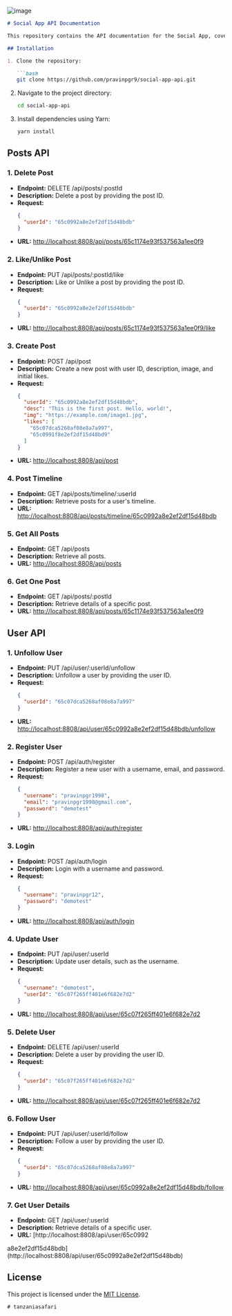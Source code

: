![image](https://github.com/pravinpgr9/node-rest-api/assets/15365979/5f923c67-51a5-4569-8887-e65504fe7cff)

```markdown
# Social App API Documentation

This repository contains the API documentation for the Social App, covering various endpoints for Posts and User functionalities.

## Installation

1. Clone the repository:

   ```bash
   git clone https://github.com/pravinpgr9/social-app-api.git
   ```

2. Navigate to the project directory:

   ```bash
   cd social-app-api
   ```

3. Install dependencies using Yarn:

   ```bash
   yarn install
   ```

## Posts API

### 1. Delete Post

- **Endpoint:** DELETE /api/posts/:postId
- **Description:** Delete a post by providing the post ID.
- **Request:**
  ```json
  {
    "userId": "65c0992a8e2ef2df15d48bdb"
  }
  ```
- **URL:** [http://localhost:8808/api/posts/65c1174e93f537563a1ee0f9](http://localhost:8808/api/posts/65c1174e93f537563a1ee0f9)

### 2. Like/Unlike Post

- **Endpoint:** PUT /api/posts/:postId/like
- **Description:** Like or Unlike a post by providing the post ID.
- **Request:**
  ```json
  {
    "userId": "65c0992a8e2ef2df15d48bdb"
  }
  ```
- **URL:** [http://localhost:8808/api/posts/65c1174e93f537563a1ee0f9/like](http://localhost:8808/api/posts/65c1174e93f537563a1ee0f9/like)

### 3. Create Post

- **Endpoint:** POST /api/post
- **Description:** Create a new post with user ID, description, image, and initial likes.
- **Request:**
  ```json
  {
    "userId": "65c0992a8e2ef2df15d48bdb",
    "desc": "This is the first post. Hello, world!",
    "img": "https://example.com/image1.jpg",
    "likes": [
      "65c07dca5268af08e8a7a997",
      "65c0991f8e2ef2df15d48bd9"
    ]
  }
  ```
- **URL:** [http://localhost:8808/api/post](http://localhost:8808/api/post)

### 4. Post Timeline

- **Endpoint:** GET /api/posts/timeline/:userId
- **Description:** Retrieve posts for a user's timeline.
- **URL:** [http://localhost:8808/api/posts/timeline/65c0992a8e2ef2df15d48bdb](http://localhost:8808/api/posts/timeline/65c0992a8e2ef2df15d48bdb)

### 5. Get All Posts

- **Endpoint:** GET /api/posts
- **Description:** Retrieve all posts.
- **URL:** [http://localhost:8808/api/posts](http://localhost:8808/api/posts)

### 6. Get One Post

- **Endpoint:** GET /api/posts/:postId
- **Description:** Retrieve details of a specific post.
- **URL:** [http://localhost:8808/api/posts/65c1174e93f537563a1ee0f9](http://localhost:8808/api/posts/65c1174e93f537563a1ee0f9)

## User API

### 1. Unfollow User

- **Endpoint:** PUT /api/user/:userId/unfollow
- **Description:** Unfollow a user by providing the user ID.
- **Request:**
  ```json
  {
    "userId": "65c07dca5268af08e8a7a997"
  }
  ```
- **URL:** [http://localhost:8808/api/user/65c0992a8e2ef2df15d48bdb/unfollow](http://localhost:8808/api/user/65c0992a8e2ef2df15d48bdb/unfollow)

### 2. Register User

- **Endpoint:** POST /api/auth/register
- **Description:** Register a new user with a username, email, and password.
- **Request:**
  ```json
  {
    "username": "pravinpgr1998",
    "email": "pravinpgr1998@gmail.com",
    "password": "demotest"
  }
  ```
- **URL:** [http://localhost:8808/api/auth/register](http://localhost:8808/api/auth/register)

### 3. Login

- **Endpoint:** POST /api/auth/login
- **Description:** Login with a username and password.
- **Request:**
  ```json
  {
    "username": "pravinpgr12",
    "password": "demotest"
  }
  ```
- **URL:** [http://localhost:8808/api/auth/login](http://localhost:8808/api/auth/login)

### 4. Update User

- **Endpoint:** PUT /api/user/:userId
- **Description:** Update user details, such as the username.
- **Request:**
  ```json
  {
    "username": "demotest",
    "userId": "65c07f265ff401e6f682e7d2"
  }
  ```
- **URL:** [http://localhost:8808/api/user/65c07f265ff401e6f682e7d2](http://localhost:8808/api/user/65c07f265ff401e6f682e7d2)

### 5. Delete User

- **Endpoint:** DELETE /api/user/:userId
- **Description:** Delete a user by providing the user ID.
- **Request:**
  ```json
  {
    "userId": "65c07f265ff401e6f682e7d2"
  }
  ```
- **URL:** [http://localhost:8808/api/user/65c07f265ff401e6f682e7d2](http://localhost:8808/api/user/65c07f265ff401e6f682e7d2)

### 6. Follow User

- **Endpoint:** PUT /api/user/:userId/follow
- **Description:** Follow a user by providing the user ID.
- **Request:**
  ```json
  {
    "userId": "65c07dca5268af08e8a7a997"
  }
  ```
- **URL:** [http://localhost:8808/api/user/65c0992a8e2ef2df15d48bdb/follow](http://localhost:8808/api/user/65c0992a8e2ef2df15d48bdb/follow)

### 7. Get User Details

- **Endpoint:** GET /api/user/:userId
- **Description:** Retrieve details of a specific user.
- **URL:** [http://localhost:8808/api/user/65c0992

a8e2ef2df15d48bdb](http://localhost:8808/api/user/65c0992a8e2ef2df15d48bdb)

## License

This project is licensed under the [MIT License](LICENSE.md).
```
#   t a n z a n i a s a f a r i  
 